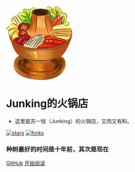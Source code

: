 <img width="180px" style="border-radius: 20%" bor src="huoguo.png">

# Junking的火锅店

- 这里是苏一恒（Junking）的火锅店，又肉又有料。



[![stars](https://badgen.net/github/stars/827652549/junking-home?icon=github&color=4ab8a1)](https://github.com/827652549/junking-home) [![forks](https://badgen.net/github/forks/827652549/junking-home?icon=github&color=4ab8a1)](https://github.com/827652549/junking-home)

### 种树最好的时间是十年前，其次是现在


[GitHub](<https://github.com/827652549/junking-home>)
[开始阅读](README.md)

